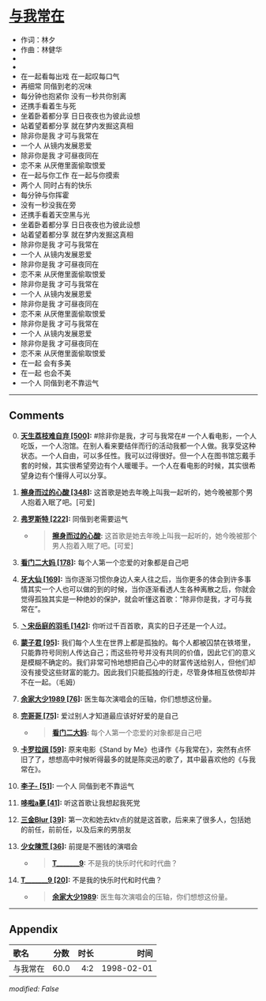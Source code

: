 # [与我常在](https://music.163.com/song?id=26075164)

* 作词：林夕
* 作曲：林健华
*
*
* 在一起看每出戏 在一起叹每口气
* 再细常 同偕到老的况味
* 每分钟也抱紧你 没有一秒共你别离
* 还携手看着生与死
* 坐着卧着都分享 日日夜夜也为彼此设想
* 站着望着都分享 就在梦内发掘这真相
* 除非你是我 才可与我常在
* 一个人 从镜内发展恩爱
* 除非你是我 才可昼夜同在
* 恋不来 从厌倦里面偷取恨爱
* 在一起与你工作 在一起与你摸索
* 两个人 同时占有的快乐
* 每分钟与你挥霍
* 没有一秒没我在旁
* 还携手看着天空黑与光
* 坐着卧着都分享 日日夜夜也为彼此设想
* 站着望着都分享 就在梦内发掘这真相
* 除非你是我 才可与我常在
* 一个人 从镜内发展恩爱
* 除非你是我 才可昼夜同在
* 恋不来 从厌倦里面偷取恨爱
* 除非你是我 才可与我常在
* 一个人 从镜内发展恩爱
* 除非你是我 才可昼夜同在
* 恋不来 从厌倦里面偷取恨爱
* 除非你是我 才可与我常在
* 一个人 从镜内发展恩爱
* 除非你是我 才可昼夜同在
* 恋不来 从厌倦里面偷取恨爱
* 在一起 会有多美
* 在一起 也会不美
* 一个人 同偕到老不靠运气


---

## Comments
0. **[天生荔枝难自弃 \[500\]](https://music.163.com/#/user/home?id=36253232):** #除非你是我，才可与我常在# 一个人看电影，一个人吃饭，一个人泡馆。在别人看来要结伴而行的活动我都一个人做。我享受这种状态。一个人自由，可以多任性。我可以过得很好。但一个人在图书馆忘戴手套的时候，其实很希望旁边有个人暖暖手。一个人在看电影的时候，其实很希望身边有个懂得人可以分享。 

1. **[擦身而过的心酸 \[348\]](https://music.163.com/#/user/home?id=31781411):** 这首歌是她去年晚上叫我一起听的，她今晚被那个男人抱着入眠了吧。[可爱]

2. **[弗罗斯特 \[222\]](https://music.163.com/#/user/home?id=6839225):** 同偕到老需要运气
	* > **[擦身而过的心酸](https://music.163.com/#/user/home?id=31781411):** 这首歌是她去年晚上叫我一起听的，她今晚被那个男人抱着入眠了吧。[可爱]

3. **[看门二大妈 \[178\]](https://music.163.com/#/user/home?id=5847519):** 每个人第一个恋爱的对象都是自己吧

4. **[牙大仙 \[169\]](https://music.163.com/#/user/home?id=57983553):** 当你逐渐习惯你身边人来人往之后，当你更多的体会到许多事情其实一个人也可以做的到的时候，当你逐渐看透人生各种离散之后，你就会觉得孤独其实是一种绝妙的保护，就会听懂这首歌：“除非你是我，才可与我常在”。

5. **[丶宋岳庭的羽毛 \[142\]](https://music.163.com/#/user/home?id=44919961):** 你听过千百首歌，真实的日子还是一个人过。

6. **[蒙子君 \[95\]](https://music.163.com/#/user/home?id=51577296):** 我们每个人生在世界上都是孤独的。每个人都被囚禁在铁塔里，只能靠符号同别人传达自己；而这些符号并没有共同的价值，因此它们的意义是模糊不确定的。我们非常可怜地想把自己心中的财富传送给别人，但他们却没有接受这些财富的能力。因此我们只能孤独的行走，尽管身体相互依傍却并不在一起。（毛姆）

7. **[余家大少1989 \[76\]](https://music.163.com/#/user/home?id=17991642):** 医生每次演唱会的压轴，你们想想这份量。

8. **[完哥哥 \[75\]](https://music.163.com/#/user/home?id=58287863):** 爱过别人才知道最应该好好爱的是自己
	* > **[看门二大妈](https://music.163.com/#/user/home?id=5847519):** 每个人第一个恋爱的对象都是自己吧

9. **[卡罗拉阔 \[59\]](https://music.163.com/#/user/home?id=31093275):** 原来电影《Stand by Me》也译作《与我常在》，突然有点怀旧了了，想想高中时候听得最多的就是陈奕迅的歌了，其中最喜欢他的《与我常在》。

10. **[李子- \[51\]](https://music.163.com/#/user/home?id=95145414):** 一个人 同偕到老不靠运气

11. **[哆啦a夣 \[41\]](https://music.163.com/#/user/home?id=32404345):** 听这首歌让我想起我死党

12. **[三金Blur \[39\]](https://music.163.com/#/user/home?id=36081204):** 第一次和她去ktv点的就是这首歌，后来来了很多人，包括她的前任，前前任，以及后来的男朋友

13. **[少女陳荒 \[36\]](https://music.163.com/#/user/home?id=87131903):** 前提是不圈钱的演唱会
	* > **[T_______9](https://music.163.com/#/user/home?id=70645039):** 不是我的快乐时代和时代曲？

14. **[T_______9 \[20\]](https://music.163.com/#/user/home?id=70645039):** 不是我的快乐时代和时代曲？
	* > **[余家大少1989](https://music.163.com/#/user/home?id=17991642):** 医生每次演唱会的压轴，你们想想这份量。



---

## Appendix

|歌名|分数|时长|时间|
|:---|:---:|---:|---:|
|与我常在|60.0|4:2|1998-02-01

*modified: False*